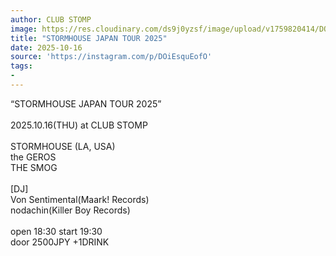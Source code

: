 ```yaml
---
author: CLUB STOMP
image: https://res.cloudinary.com/ds9j0yzsf/image/upload/v1759820414/DOiEsquEofO.jpg
title: "STORMHOUSE JAPAN TOUR 2025"
date: 2025-10-16
source: 'https://instagram.com/p/DOiEsquEofO'
tags:
- 
---
```

“STORMHOUSE JAPAN TOUR 2025”<br>
⁡<br>
2025.10.16(THU) at CLUB STOMP<br>
⁡<br>
STORMHOUSE (LA, USA)<br>
the GEROS<br>
THE SMOG<br>
⁡<br>
[DJ]<br>
Von Sentimental(Maark! Records)<br>
nodachin(Killer Boy Records)<br>
⁡<br>
open 18:30 start 19:30<br>
door 2500JPY +1DRINK